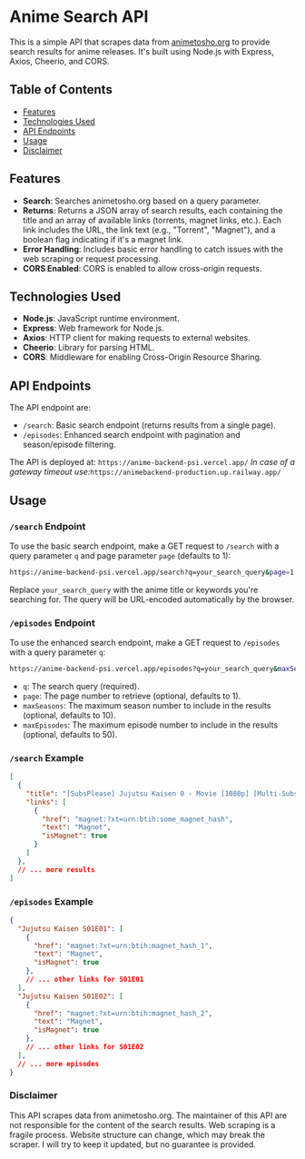 # Anime Search API

This is a simple API that scrapes data from [animetosho.org](https://animetosho.org/) to provide search results for anime releases.  It's built using Node.js with Express, Axios, Cheerio, and CORS.

## Table of Contents
- [Features](#features)
- [Technologies Used](#technologies-used)
- [API Endpoints](#api-endpoints)
- [Usage](#usage)
- [Disclaimer](#disclaimer)

## Features

*   **Search**: Searches animetosho.org based on a query parameter.
*   **Returns**: Returns a JSON array of search results, each containing the title and an array of available links (torrents, magnet links, etc.).  Each link includes the URL, the link text (e.g., "Torrent", "Magnet"), and a boolean flag indicating if it's a magnet link.
*   **Error Handling**: Includes basic error handling to catch issues with the web scraping or request processing.
*   **CORS Enabled**:  CORS is enabled to allow cross-origin requests.

## Technologies Used

*   **Node.js**: JavaScript runtime environment.
*   **Express**: Web framework for Node.js.
*   **Axios**: HTTP client for making requests to external websites.
*   **Cheerio**: Library for parsing HTML.
*   **CORS**: Middleware for enabling Cross-Origin Resource Sharing.

## API Endpoints

The API endpoint are: 

*   `/search`:  Basic search endpoint (returns results from a single page).
*   `/episodes`:  Enhanced search endpoint with pagination and season/episode filtering.

The API is deployed at: `https://anime-backend-psi.vercel.app/` _In case of a gateway timeout use:_`https://animebackend-production.up.railway.app/`

## Usage

### `/search` Endpoint

To use the basic search endpoint, make a GET request to `/search` with a query parameter `q` and page parameter `page` (defaults to 1):
```sh
https://anime-backend-psi.vercel.app/search?q=your_search_query&page=1
```

Replace `your_search_query` with the anime title or keywords you're searching for. The query will be URL-encoded automatically by the browser.

### `/episodes` Endpoint

To use the enhanced search endpoint, make a GET request to `/episodes` with a query parameter `q`:
```sh
https://anime-backend-psi.vercel.app/episodes?q=your_search_query&maxSeasons=10&maxEpisodes=50
```
*   `q`: The search query (required).
*   `page`: The page number to retrieve (optional, defaults to 1).
*   `maxSeasons`: The maximum season number to include in the results (optional, defaults to 10).
*   `maxEpisodes`: The maximum episode number to include in the results (optional, defaults to 50).

### `/search` Example

```json
[
  {
    "title": "[SubsPlease] Jujutsu Kaisen 0 - Movie [1080p] [Multi-Subs]",
    "links": [
      {
        "href": "magnet:?xt=urn:btih:some_magnet_hash",
        "text": "Magnet",
        "isMagnet": true
      }
    ]
  },
  // ... more results
]
```

### `/episodes` Example

```json
{
  "Jujutsu Kaisen S01E01": [
    {
      "href": "magnet:?xt=urn:btih:magnet_hash_1",
      "text": "Magnet",
      "isMagnet": true
    },
    // ... other links for S01E01
  ],
  "Jujutsu Kaisen S01E02": [
    {
      "href": "magnet:?xt=urn:btih:magnet_hash_2",
      "text": "Magnet",
      "isMagnet": true
    },
    // ... other links for S01E02
  ],
  // ... more episodes
}
```
### Disclaimer

This API scrapes data from animetosho.org. The maintainer of this API are not responsible for the content of the search results. Web scraping is a fragile process. Website structure can change, which may break the scraper. I will try to keep it updated, but no guarantee is provided.
